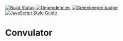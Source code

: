 [![Build Status](https://travis-ci.org/blgm/convulator.svg?branch=master)](https://travis-ci.org/blgm/convulator)
[![Dependencies](https://david-dm.org/blgm/convulator.svg)](https://david-dm.org/blgm/convulator)
[![Greenkeeper badge](https://badges.greenkeeper.io/blgm/convulator.svg)](https://greenkeeper.io/)
[![JavaScript Style Guide](https://img.shields.io/badge/code_style-standard-brightgreen.svg)](https://standardjs.com)

# Convulator
